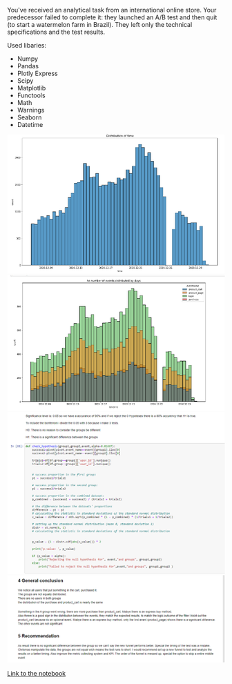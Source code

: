 You've received an analytical task from an international online store. Your predecessor failed to complete it: they launched an A/B test and then quit (to start a watermelon farm in Brazil). They left only the technical specifications and the test results.

Used libaries:
- Numpy
- Pandas
- Plotly Express
- Scipy
- Matplotlib
- Functools
- Math
- Warnings
- Seaborn
- Datetime 

<p align="center"> 
<img src="img1.png"> 
<img src="img2.png">
<img src="img3.png">
<img src="img4.png">
</p>


[Link to the notebook](https://github.com/Tommy-Python/Data-Analysis-Portfolio/blob/main/ab_test/AB-Test.ipynb)
